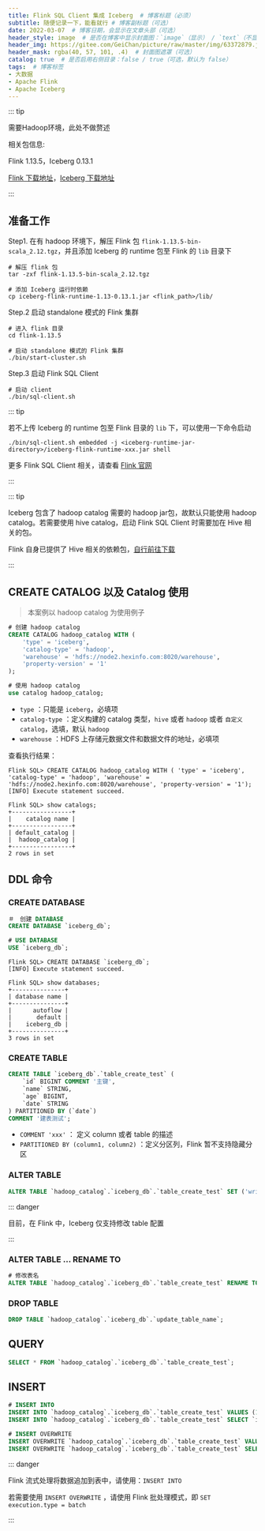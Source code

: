 ```yaml
---
title: Flink SQL Client 集成 Iceberg  # 博客标题（必须）
subtitle: 随便记录一下，能看就行 # 博客副标题（可选）
date: 2022-03-07  # 博客日期，会显示在文章头部（可选）
header_style: image  # 是否在博客中显示封面图：`image`（显示） / `text`（不显示）（可选，默认为 `text`）
header_img: https://gitee.com/GeiChan/picture/raw/master/img/63372879.jpeg  # 博客封面图（必须，即使上一项选了 `text`，图片也需要在首页显示）
header_mask: rgba(40, 57, 101, .4)  # 封面图遮罩（可选）
catalog: true  # 是否启用右侧目录：false / true（可选，默认为 false）
tags:  # 博客标签
- 大数据
- Apache Flink
- Apache Iceberg
---
```


::: tip

需要Hadoop环境，此处不做赘述

相关包信息:

Flink 1.13.5，Iceberg 0.13.1

[Flink 下载地址](https://flink.apache.org/downloads.html#apache-flink-1136)，[Iceberg 下载地址](https://iceberg.apache.org/releases/)

:::

## 准备工作

Step1. 在有 hadoop 环境下，解压 Flink 包 `flink-1.13.5-bin-scala_2.12.tgz`，并且添加 Iceberg 的 runtime 包至 Flink 的 `lib` 目录下

```shell
# 解压 flink 包
tar -zxf flink-1.13.5-bin-scala_2.12.tgz

# 添加 Iceberg 运行时依赖
cp iceberg-flink-runtime-1.13-0.13.1.jar <flink_path>/lib/
```



Step.2 启动 standalone 模式的 Flink 集群

```shell
# 进入 flink 目录
cd flink-1.13.5

# 启动 standalone 模式的 Flink 集群
./bin/start-cluster.sh
```



Step.3 启动 Flink SQL Client

```shell
# 启动 client
./bin/sql-client.sh
```



::: tip

若不上传 Iceberg 的 runtime 包至 Flink 目录的 `lib` 下，可以使用一下命令启动

`./bin/sql-client.sh embedded -j <iceberg-runtime-jar-directory>/iceberg-flink-runtime-xxx.jar shell`

更多 Flink SQL Client 相关，请查看 [Flink 官网](https://nightlies.apache.org/flink/flink-docs-release-1.14/zh/docs/dev/table/sqlclient/)

:::

::: tip

Iceberg 包含了 hadoop catalog 需要的 hadoop jar包，故默认只能使用 hadoop catalog。若需要使用 hive catalog，启动 Flink SQL Client 时需要加在 Hive 相关的包。

Flink 自身已提供了 Hive 相关的依赖包，[自行前往下载](https://nightlies.apache.org/flink/flink-docs-release-1.14/zh/docs/connectors/table/hive/overview/)

:::

## CREATE CATALOG 以及 Catalog 使用

> 本案例以 hadoop catalog 为使用例子

```sql
# 创建 hadoop catalog
CREATE CATALOG hadoop_catalog WITH (
	'type' = 'iceberg',
    'catalog-type' = 'hadoop',
    'warehouse' = 'hdfs://node2.hexinfo.com:8020/warehouse',
    'property-version' = '1'
);

# 使用 hadoop catalog
use catalog hadoop_catalog;
```

- `type` ：只能是 `iceberg`，必填项
- `catalog-type` ：定义构建的 catalog 类型，`hive` 或者 `hadoop` 或者 `自定义catalog`，选填，默认 `hadoop`
- `warehouse` ：HDFS 上存储元数据文件和数据文件的地址，必填项

查看执行结果：

```shell
Flink SQL> CREATE CATALOG hadoop_catalog WITH ( 'type' = 'iceberg', 'catalog-type' = 'hadoop', 'warehouse' = 'hdfs://node2.hexinfo.com:8020/warehouse', 'property-version' = '1');
[INFO] Execute statement succeed.

Flink SQL> show catalogs;
+-----------------+
|    catalog name |
+-----------------+
| default_catalog |
|  hadoop_catalog |
+-----------------+
2 rows in set
```

## DDL 命令

### CREATE DATABASE

```sql
＃　创建 DATABASE
CREATE DATABASE `iceberg_db`;

# USE DATABASE
USE `iceberg_db`;
```

```shell
Flink SQL> CREATE DATABASE `iceberg_db`;
[INFO] Execute statement succeed.

Flink SQL> show databases;
+---------------+
| database name |
+---------------+
|      autoflow |
|       default |
|    iceberg_db |
+---------------+
3 rows in set
```

### CREATE TABLE

```sql
CREATE TABLE `iceberg_db`.`table_create_test` (
    `id` BIGINT COMMENT '主键',
    `name` STRING,
    `age` BIGINT,
    `date` STRING
) PARTITIONED BY (`date`)
COMMENT '建表测试';
```

- `COMMENT 'xxx'` ： 定义 column 或者 table 的描述
- `PARTITIONED BY (column1, column2)` ：定义分区列，Flink 暂不支持隐藏分区

### ALTER TABLE

```sql
ALTER TABLE `hadoop_catalog`.`iceberg_db`.`table_create_test` SET ('write.format.default' = 'orc');
```

::: danger

目前，在 Flink 中，Iceberg 仅支持修改 table 配置

:::

### ALTER TABLE ... RENAME TO

```sql
# 修改表名
ALTER TABLE `hadoop_catalog`.`iceberg_db`.`table_create_test` RENAME TO `hadoop_catalog`.`iceberg_db`.`update_table_name`;
```

### DROP TABLE

```sql
DROP TABLE `hadoop_catalog`.`iceberg_db`.`update_table_name`;
```

## QUERY

```sql
SELECT * FROM `hadoop_catalog`.`iceberg_db`.`table_create_test`;
```

## INSERT

```sql
# INSERT INTO
INSERT INTO `hadoop_catalog`.`iceberg_db`.`table_create_test` VALUES (1, 'a', 18, '2022-03-01');
INSERT INTO `hadoop_catalog`.`iceberg_db`.`table_create_test` SELECT `id`, `name`, `age`, `date` from other_kafka_table;

# INSERT OVERWRITE
INSERT OVERWRITE `hadoop_catalog`.`iceberg_db`.`table_create_test` VALUES (1, 'a', 18, '2022-03-01');
INSERT OVERWRITE `hadoop_catalog`.`iceberg_db`.`table_create_test` SELECT `id`, `name`, `age`, `date` from other_kafka_table;
```

::: danger

Flink 流式处理将数据追加到表中，请使用：`INSERT INTO`

若需要使用 `INSERT OVERWRITE` ，请使用 Flink 批处理模式，即 `SET execution.type = batch `

:::